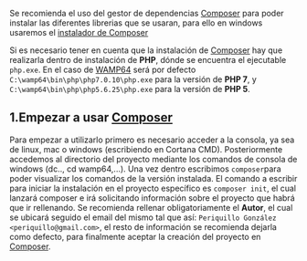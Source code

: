 Se recomienda el uso del gestor de dependencias [Composer](https://getcomposer.org/) para poder instalar las diferentes librerias que se usaran, para ello en windows usaremos el [instalador de Composer](https://getcomposer.org/Composer-Setup.exe)

Si es necesario tener en cuenta que la instalación de [Composer](https://getcomposer.org/) hay que realizarla dentro de instalación de **PHP**, dónde se encuentra el ejecutable `php.exe`. En el caso de [WAMP64](http://www.wampserver.com/en/download-wampserver-64bits/) será por defecto `C:\wamp64\bin\php\php7.0.10\php.exe` para la versión de **PHP 7**, y `C:\wamp64\bin\php\php5.6.25\php.exe` para la versión de **PHP 5**.

1.Empezar a usar [Composer](https://getcomposer.org/)
-----------------------------------------------------

Para empezar a utilizarlo primero es necesario acceder a la consola, ya sea de linux, mac o windows (escribiendo en Cortana CMD). Posteriormente accedemos al directorio del proyecto mediante los comandos de consola de windows (dc.., cd wamp64,...).
Una vez dentro escribimos `composer`para poder visualizar los comandos de la versión instalada.
El comando a escribir para iniciar la instalación en el proyecto específico es `composer init`, el cual lanzará composer e irá solicitando información sobre el proyecto que habrá que ir rellenando. Se recomienda rellenar obligatoriamente el **Autor**, el cual se ubicará seguido el email del mismo tal que así: `Periquillo González <periquillo@gmail.com>`, el resto de información se recomienda dejarla como defecto, para finalmente aceptar la creación del proyecto en [Composer](https://getcomposer.org/).


